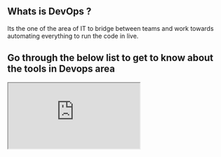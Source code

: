 ## Whats is DevOps ?

Its the one of the area of IT to bridge between teams and work towards automating everything to run the code in live.

## Go through the below list to get to know about the tools in Devops area
<iframe src='https://digital.ai/periodic-table-of-devops-tools' name='Periodic Table of DevOps Tools'></iframe>